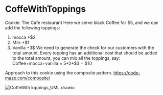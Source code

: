 # CoffeWithToppings
Cookie: The Cafe restaurant
Here we serve black Coffee for $5, and we can add the following toppings:
1. mocca +$2
2. Milk  +$1
3. Vanilla +3$
We need to generate the check for our customers with the total amount.
Every topping has an additional cost that should be added to the total amount, you can mix all the toppings, say:
Coffee+mocca+vanilla = $5+$2+$3 = $10

Approach to this cookie using the composite pattern. 
https://code-maze.com/composite/

![CoffeWithToppings_UML drawio](https://github.com/pablopodroyale/CoffeWithToppings/assets/22822664/4e99c740-cb6b-4321-ac6c-01456447a1ef)
